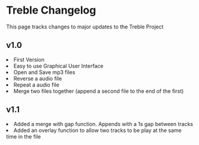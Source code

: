 Treble Changelog
================
This page tracks changes to major updates to the Treble Project

v1.0
----
<li> First Version
<li> Easy to use Graphical User Interface
<li> Open and Save mp3 files
<li> Reverse a audio file
<li> Repeat a audio file
<li> Merge two files together (append a second file to the end of the first)

v1.1
----
<li> Added a merge with gap function. Appends with a 1s gap between tracks
<li> Added an overlay function to allow two tracks to be play at the same time in the file

